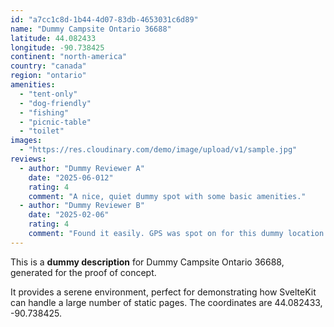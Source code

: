 ```yaml
---
id: "a7cc1c8d-1b44-4d07-83db-4653031c6d89"
name: "Dummy Campsite Ontario 36688"
latitude: 44.082433
longitude: -90.738425
continent: "north-america"
country: "canada"
region: "ontario"
amenities:
  - "tent-only"
  - "dog-friendly"
  - "fishing"
  - "picnic-table"
  - "toilet"
images:
  - "https://res.cloudinary.com/demo/image/upload/v1/sample.jpg"
reviews:
  - author: "Dummy Reviewer A"
    date: "2025-06-012"
    rating: 4
    comment: "A nice, quiet dummy spot with some basic amenities."
  - author: "Dummy Reviewer B"
    date: "2025-02-06"
    rating: 4
    comment: "Found it easily. GPS was spot on for this dummy location."
---
```


This is a **dummy description** for Dummy Campsite Ontario 36688, generated for the proof of concept.

It provides a serene environment, perfect for demonstrating how SvelteKit can handle a large number of static pages. The coordinates are 44.082433, -90.738425.
